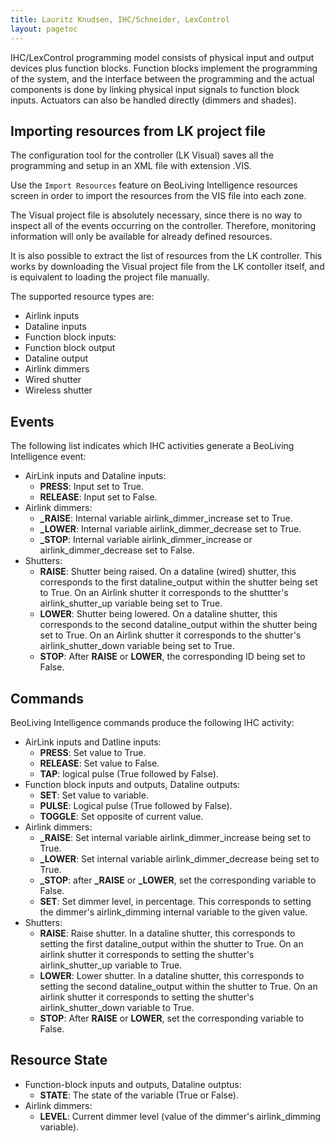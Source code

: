 ```yaml
---
title: Lauritz Knudsen, IHC/Schneider, LexControl
layout: pagetoc
---
```


IHC/LexControl programming model consists of physical input and output
devices plus function blocks. Function blocks implement the programming
of the system, and the interface between the programming and the actual
components is done by linking physical input signals to function block
inputs. Actuators can also be handled directly (dimmers and shades).

Importing resources from LK project file
----------------------------------------

The configuration tool for the controller (LK Visual) saves all the
programming and setup in an XML file with extension .VIS.

Use the `Import Resources` feature on BeoLiving Intelligence resources
screen in order to import the resources from the VIS file into each zone.

The Visual project file is absolutely necessary, since there is no way
to inspect all of the events occurring on the controller. Therefore,
monitoring information will only be available for already defined
resources.

It is also possible to extract the list of resources from the LK
controller. This works by downloading the Visual project file from the
LK contoller itself, and is equivalent to loading the project file
manually.

The supported resource types are:

 + Airlink inputs
 + Dataline inputs
 + Function block inputs:
 + Function block output
 + Dataline output
 + Airlink dimmers
 + Wired shutter
 + Wireless shutter

Events
---------------

The following list indicates which IHC activities generate a BeoLiving Intelligence event:

 + AirLink inputs and Dataline inputs:
   - **PRESS**: Input set to True.
   - **RELEASE**: Input set to False.
 + Airlink dimmers:
   - **\_RAISE**: Internal variable airlink\_dimmer\_increase set to True.
   - **\_LOWER**: Internal variable airlink\_dimmer\_decrease set to True.
   - **\_STOP**: Internal variable airlink\_dimmer\_increase or
     airlink\_dimmer\_decrease set to False.
 + Shutters:
   - **RAISE**: Shutter being raised. On a dataline (wired) shutter,
     this corresponds to the first dataline\_output within the shutter
     being set to True. On an Airlink shutter it corresponds to the
     shuttter's airlink\_shutter\_up variable being set to True.
   - **LOWER**: Shutter being lowered. On a dataline shutter, this
     corresponds to the second dataline\_output within the shutter
     being set to True. On an Airlink shutter it corresponds to the
     shutter's airlink\_shutter\_down variable being set to True.
   - **STOP**: After **RAISE** or **LOWER**, the corresponding ID being set to
     False.

Commands
-----------------

BeoLiving Intelligence commands produce the following IHC activity:

+ AirLink inputs and Datline inputs:
   - **PRESS**: Set value to True.
   - **RELEASE**: Set value to False.
   - **TAP**: logical pulse (True followed by False).
+ Function block inputs and outputs, Dataline outputs:
   - **SET**: Set value to variable.
   - **PULSE**: Logical pulse (True followed by False).
   - **TOGGLE**: Set opposite of current value.
+ Airlink dimmers:
   - **\_RAISE**: Set internal variable airlink\_dimmer\_increase being set to True.
   - **\_LOWER**: Set internal variable airlink\_dimmer\_decrease being set to True.
   - **\_STOP**: after **\_RAISE** or **\_LOWER**, set the corresponding
     variable to False.
   - **SET**: Set dimmer level, in percentage. This corresponds to setting the
     dimmer's airlink\_dimming internal variable to the given value.
+ Shutters:
   - **RAISE**: Raise shutter. In a dataline shutter, this corresponds to
     setting the first dataline\_output within the shutter to True. On an airlink
     shutter it corresponds to setting the shutter's airlink\_shutter\_up variable
     to True.
   - **LOWER**: Lower shutter. In a dataline shutter, this corresponds to
     setting the second dataline\_output within the shutter to True. On an airlink
     shutter it corresponds to setting the shutter's airlink\_shutter\_down
     variable to True.
   - **STOP**: After **RAISE** or **LOWER**, set the corresponding
     variable to False.

Resource State
--------------
+ Function-block inputs and outputs, Dataline outptus:
   - **STATE**: The state of the variable (True or False).
+ Airlink dimmers:
   - **LEVEL**: Current dimmer level (value of the dimmer's airlink\_dimming variable).
